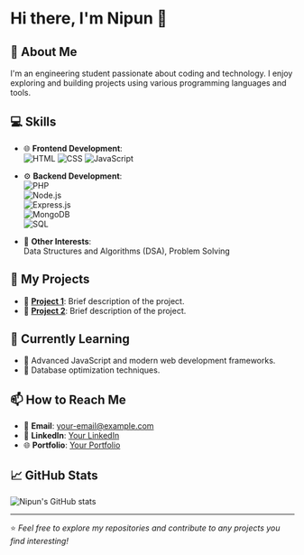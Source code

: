 # Hi there, I'm Nipun 👋

## 🚀 About Me
I'm an engineering student passionate about coding and technology. I enjoy exploring and building projects using various programming languages and tools.

## 💻 Skills
- 🌐 **Frontend Development**:  
  ![HTML](https://img.shields.io/badge/-HTML5-E34F26?logo=html5&logoColor=white&style=flat-square) 
  ![CSS](https://img.shields.io/badge/-CSS3-1572B6?logo=css3&logoColor=white&style=flat-square) 
  ![JavaScript](https://img.shields.io/badge/-JavaScript-F7DF1E?logo=javascript&logoColor=black&style=flat-square)

- ⚙️ **Backend Development**:  
  ![PHP](https://img.shields.io/badge/-PHP-777BB4?logo=php&logoColor=white&style=flat-square)  
  ![Node.js](https://img.shields.io/badge/-Node.js-339933?logo=node.js&logoColor=white&style=flat-square)  
  ![Express.js](https://img.shields.io/badge/-Express.js-000000?logo=express&logoColor=white&style=flat-square)  
  ![MongoDB](https://img.shields.io/badge/-MongoDB-47A248?logo=mongodb&logoColor=white&style=flat-square)  
  ![SQL](https://img.shields.io/badge/-SQL-4479A1?logo=mysql&logoColor=white&style=flat-square)

- 🧠 **Other Interests**:  
  Data Structures and Algorithms (DSA), Problem Solving

## 📂 My Projects
- 📌 **[Project 1](ZENOVA)**: Brief description of the project.
- 📌 **[Project 2](#)**: Brief description of the project.

## 🌱 Currently Learning
- 📖 Advanced JavaScript and modern web development frameworks.
- 📖 Database optimization techniques.

## 📫 How to Reach Me
- 📧 **Email**: [your-email@example.com](mailto:your-email@example.com)
- 💼 **LinkedIn**: [Your LinkedIn](https://www.linkedin.com/in/nipun-gupta-3626b2336/)
- 🌐 **Portfolio**: [Your Portfolio](#)

## 📈 GitHub Stats
![Nipun's GitHub stats](https://github-readme-stats.vercel.app/api?username=yourusername&show_icons=true&theme=radical)

---

⭐️ *Feel free to explore my repositories and contribute to any projects you find interesting!*

